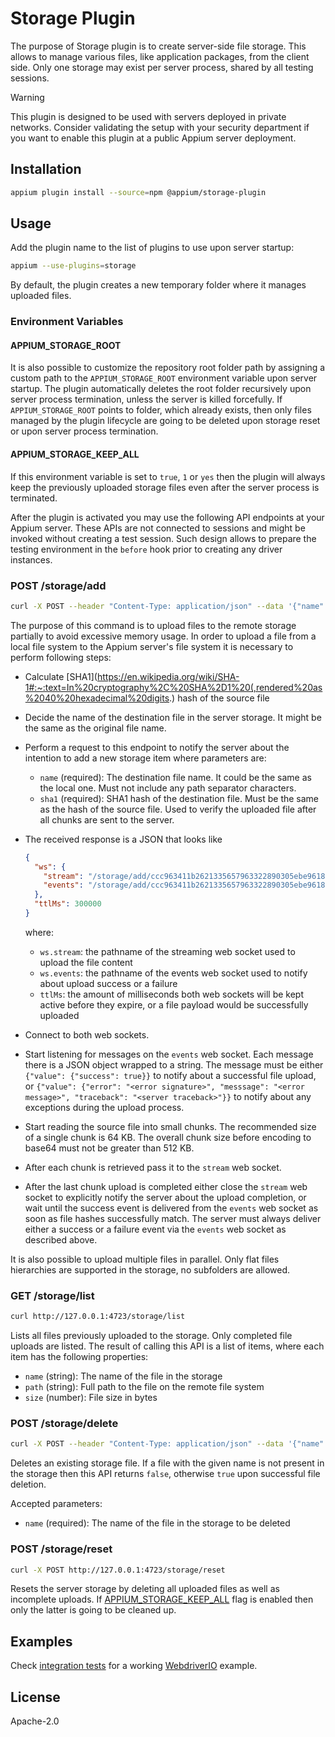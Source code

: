 # Storage Plugin

The purpose of Storage plugin is to create server-side file storage.
This allows to manage various files, like application packages,
from the client side. Only one storage may exist per server process,
shared by all testing sessions.

> [!WARNING]
> This plugin is designed to be used with servers deployed in private networks.
> Consider validating the setup with your security department
> if you want to enable this plugin at a public Appium server deployment.

## Installation

```bash
appium plugin install --source=npm @appium/storage-plugin
```

## Usage

Add the plugin name to the list of plugins to use upon server startup:

```bash
appium --use-plugins=storage
```

By default, the plugin creates a new temporary folder where it manages uploaded files.

### Environment Variables

#### APPIUM_STORAGE_ROOT

It is also possible to customize the repository root folder path by assigning a custom path to the
`APPIUM_STORAGE_ROOT` environment variable upon server startup. The plugin automatically deletes the
root folder recursively upon server process termination, unless the server is
killed forcefully. If `APPIUM_STORAGE_ROOT` points to folder, which already exists,
then only files managed by the plugin lifecycle are going to be deleted upon storage
reset or upon server process termination.

#### APPIUM_STORAGE_KEEP_ALL

If this environment variable is set to `true`, `1` or `yes` then the plugin will always keep
the previously uploaded storage files even after the server process is terminated.

After the plugin is activated you may use the following API endpoints at your Appium server.
These APIs are not connected to sessions and might be invoked without creating a test session.
Such design allows to prepare the testing environment in the `before` hook prior to
creating any driver instances.

### POST /storage/add

```bash
curl -X POST --header "Content-Type: application/json" --data '{"name":"app.ipa","sha1":"ccc963411b2621335657963322890305ebe96186"}' http://127.0.0.1:4723/storage/add
```

The purpose of this command is to upload files to the remote storage partially
to avoid excessive memory usage. In order to upload a file from a local file system
to the Appium server's file system it is necessary to perform following steps:

- Calculate [SHA1](https://en.wikipedia.org/wiki/SHA-1#:~:text=In%20cryptography%2C%20SHA%2D1%20(,rendered%20as%2040%20hexadecimal%20digits.) hash of the source file
- Decide the name of the destination file in the server storage. It might be the same as the original file name.
- Perform a request to this endpoint to notify the server about the intention to add a new storage item where parameters are:
  - `name` (required): The destination file name. It could be the same as the local one. Must not include any path separator characters.
  - `sha1` (required): SHA1 hash of the destination file. Must be the same as the hash of the source file. Used to verify the uploaded file after all chunks are sent to the server.
- The received response is a JSON that looks like

  ```json
  {
    "ws": {
      "stream": "/storage/add/ccc963411b2621335657963322890305ebe96186/stream",
      "events": "/storage/add/ccc963411b2621335657963322890305ebe96186/events"
    },
    "ttlMs": 300000
  }
  ```

  where:
  - `ws.stream`: the pathname of the streaming web socket used to upload the file content
  - `ws.events`: the pathname of the events web socket used to notify about upload success or a failure
  - `ttlMs`: the amount of milliseconds both web sockets will be kept active before they expire, or a file
  payload would be successfully uploaded
- Connect to both web sockets.
- Start listening for messages on the `events` web socket. Each message there is a JSON object wrapped
  to a string. The message must be either `{"value": {"success": true}}` to notify about a successful
  file upload, or `{"value": {"error": "<error signature>", "messsage": "<error message>", "traceback": "<server traceback>"}}`
  to notify about any exceptions during the upload process.
- Start reading the source file into small chunks. The recommended size of a single chunk is 64 KB.
  The overall chunk size before encoding to base64 must not be greater than 512 KB.
- After each chunk is retrieved pass it to the `stream` web socket.
- After the last chunk upload is completed either close the `stream` web
  socket to explicitly notify the server about the upload completion, or
  wait until the success event is delivered from the `events` web socket
  as soon as file hashes successfully match.
  The server must always deliver either a success or a failure
  event via the `events` web socket as described above.

It is also possible to upload multiple files in parallel.
Only flat files hierarchies are supported in the storage, no subfolders are allowed.

### GET /storage/list

```bash
curl http://127.0.0.1:4723/storage/list
```

Lists all files previously uploaded to the storage. Only completed file uploads are listed.
The result of calling this API is a list of items, where each item has the following properties:

- `name` (string): The name of the file in the storage
- `path` (string): Full path to the file on the remote file system
- `size` (number): File size in bytes

### POST /storage/delete

```bash
curl -X POST --header "Content-Type: application/json" --data '{"name":"app.ipa"}' http://127.0.0.1:4723/storage/delete
```

Deletes an existing storage file. If a file with the given name is not present in the storage
then this API returns `false`, otherwise `true` upon successful file deletion.

Accepted parameters:

- `name` (required): The name of the file in the storage to be deleted

### POST /storage/reset

```bash
curl -X POST http://127.0.0.1:4723/storage/reset
```

Resets the server storage by deleting all uploaded files as well as incomplete uploads.
If [APPIUM_STORAGE_KEEP_ALL](#appium_storage_keep_all) flag is enabled then
only the latter is going to be cleaned up.

## Examples

Check [integration tests](./test/e2e/storage.e2e.spec.cjs) for a working
[WebdriverIO](https://webdriver.io/) example.

## License

Apache-2.0
